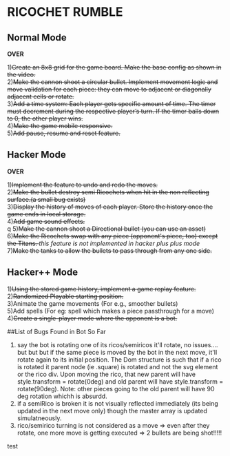 <h1>RICOCHET RUMBLE</h1>



<h2>Normal Mode</h2> <b>OVER</b>

1)<s>Create an 8x8 grid for the game board. Make the base config as shown in the video.</s>
<br>
2)<s>Make the cannon shoot a circular bullet. Implement movement logic and move validation for each piece: they can move to adjacent or diagonally adjacent cells or rotate.</s>
<br>
3)<s>Add a time system: Each player gets specific amount of time. The timer must decrement during the respective player’s turn. If the timer balls down to 0, the other player wins.</s>
<br>
4)<s>Make the game mobile responsive.</s>
<br>
5)<s>Add pause, resume and reset feature.</s>

<h2>Hacker Mode</h2> <b>OVER</b>


1)<s>Implement the feature to undo and redo the moves.</s> <br>
2)<s>Make the bullet destroy semi Ricochets when hit in the non reflecting surface.(a small bug exists)</s>
<br>
3)<s>Display the history of moves of each player. Store the history once the game ends in local storage.</s>
<br>
4)<s>Add game sound effects.</s>
<br>q
5)<s>Make the cannon shoot a Directional bullet (you can use an asset)</s>
<br>
6)<s>Make the Ricochets swap with any piece (opponent's piece, too) except the Titans.
</s> <em>this feature is not implemented in hacker plus plus mode</em><br>
7)<s>Make the tanks to allow the bullets to pass through from any one side.</s>
<br>

<h2>Hacker++ Mode</h2> 

1)<s>Using the stored game history, implement a game replay feature.</s>
<br>
2)<s>Randomized Playable starting position.</s>
<br>
3)Animate the game movements (For e.g., smoother bullets)
<br>
5)Add spells (For eg: spell which makes a piece passthrough for a move)
<br>
4)<s>Create a single-player mode where the opponent is a bot.</s>
<br>

##List of Bugs Found in Bot So Far
1) say the bot is rotating one of its ricos/semiricos it'll rotate, no issues.... but but but if the same piece is moved by the bot in the next move, it'll rotate again to its initial position. The Dom structure is such that if a rico is rotated it parent node (ie .square) is rotated and not the svg element or the rico div. Upon moving the rico, that new parent will have style.transform = rotate(0deg) and old parent will have style.transform = rotate(90deg).
Note: other pieces going to the old parent will have 90 deg rotation whichh is absurdd.
2) if a semiRico is broken it is not visually reflected immediately (its being updated in the next move only) though the master array is updated simulatneously.
3) rico/semirico turning is not considered as a move => even after they rotate, one more move is getting executed => 2 bullets are being shot!!!!! 

test